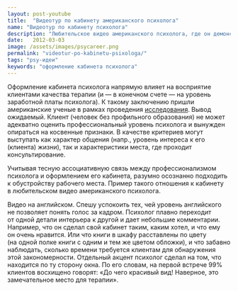 ```yaml
---
layout: post-youtube
title:  "Видеотур по кабинету американского психолога"
name: "Видеотур по кабинету психолога"
description: "Любительское видео американского психолога, где он демонстрирует собственный рабочий кабинет"
date:   2012-03-03			 
image: /assets/images/psycareer.png
permalink: "videotur-po-kabinetu-psixologa/"
tags: "psy-идеи"
keywords: "оформление кабинета психолога"
---
```


<p>Оформление кабинета психолога напрямую влияет на&nbsp;восприятие клиентами качества терапии (и&nbsp;— в&nbsp;конечном счете&nbsp;— на&nbsp;уровень заработной платы психолога). К&nbsp;такому заключению пришли американские ученые в&nbsp;рамках проведения <a href="/kak-oformit-kabinet-psixologa/" title="Как оформить кабинет психолога">исследования</a>. Вывод ожидаемый. Клиент (человек без профильного образования) не&nbsp;может адекватно оценить профессиональный уровень психолога и&nbsp;вынужден опираться на&nbsp;косвенные признаки. В&nbsp;качестве критериев могут выступать как характер общения (напр., уровень интереса к&nbsp;его (клиента) жизни), так и&nbsp;характеристики места, где проходит консультирование.</p>
<p>Учитывая тесную ассоциативную связь между профессионализмом психолога и&nbsp;оформлением его кабинета, разумно осознанно подходить к&nbsp;обустройству рабочего места. Пример такого отношения к&nbsp;кабинету в&nbsp;любительском видео американского психолога.</p>

<amp-youtube data-videoid="w5HCfF1eZG8" layout="responsive" width="560" height="315"></amp-youtube>

<p>Видео на&nbsp;английском. Спешу успокоить тех, чей уровень английского не&nbsp;позволяет понять голос за&nbsp;кадром. Психолог плавно переходит от&nbsp;одной детали интерьера к&nbsp;другой и&nbsp;дает небольшие комментарии. Например, что он&nbsp;сделал свой кабинет таким, каким хотел, и&nbsp;что ему он&nbsp;очень нравится. Или что книги в&nbsp;шкафу расставлены по&nbsp;цвету (на&nbsp;одной полке книги с&nbsp;одним и&nbsp;тем&nbsp;же цветом обложки), и&nbsp;что забавно наблюдать, сколько времени требуется клиентам для обнаружения этой закономерности. Отдельный акцент психолог сделал на&nbsp;том, что находится по&nbsp;ту&nbsp;сторону окна. По&nbsp;его словам, на&nbsp;первой встрече&nbsp;99% клиентов восхищено говорят: «До&nbsp;чего красивый вид! Наверное, это замечательное место для терапии».</p>
